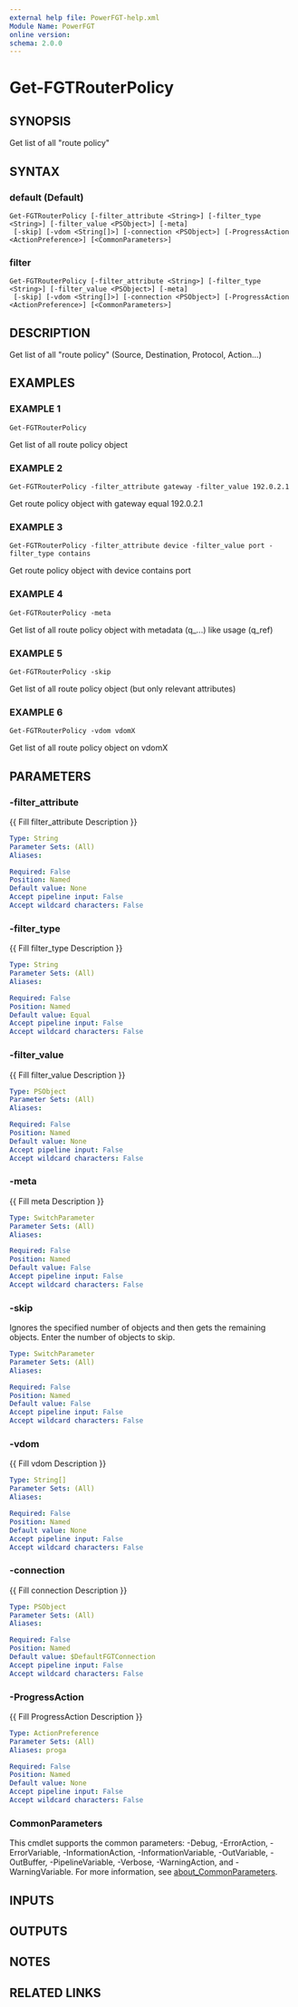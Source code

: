 ```yaml
---
external help file: PowerFGT-help.xml
Module Name: PowerFGT
online version:
schema: 2.0.0
---
```


# Get-FGTRouterPolicy

## SYNOPSIS
Get list of all "route policy"

## SYNTAX

### default (Default)
```
Get-FGTRouterPolicy [-filter_attribute <String>] [-filter_type <String>] [-filter_value <PSObject>] [-meta]
 [-skip] [-vdom <String[]>] [-connection <PSObject>] [-ProgressAction <ActionPreference>] [<CommonParameters>]
```

### filter
```
Get-FGTRouterPolicy [-filter_attribute <String>] [-filter_type <String>] [-filter_value <PSObject>] [-meta]
 [-skip] [-vdom <String[]>] [-connection <PSObject>] [-ProgressAction <ActionPreference>] [<CommonParameters>]
```

## DESCRIPTION
Get list of all "route policy" (Source, Destination, Protocol, Action...)

## EXAMPLES

### EXAMPLE 1
```
Get-FGTRouterPolicy
```

Get list of all route policy object

### EXAMPLE 2
```
Get-FGTRouterPolicy -filter_attribute gateway -filter_value 192.0.2.1
```

Get route policy object with gateway equal 192.0.2.1

### EXAMPLE 3
```
Get-FGTRouterPolicy -filter_attribute device -filter_value port -filter_type contains
```

Get route policy object with device contains port

### EXAMPLE 4
```
Get-FGTRouterPolicy -meta
```

Get list of all route policy object with metadata (q_...) like usage (q_ref)

### EXAMPLE 5
```
Get-FGTRouterPolicy -skip
```

Get list of all route policy object (but only relevant attributes)

### EXAMPLE 6
```
Get-FGTRouterPolicy -vdom vdomX
```

Get list of all route policy object on vdomX

## PARAMETERS

### -filter_attribute
{{ Fill filter_attribute Description }}

```yaml
Type: String
Parameter Sets: (All)
Aliases:

Required: False
Position: Named
Default value: None
Accept pipeline input: False
Accept wildcard characters: False
```

### -filter_type
{{ Fill filter_type Description }}

```yaml
Type: String
Parameter Sets: (All)
Aliases:

Required: False
Position: Named
Default value: Equal
Accept pipeline input: False
Accept wildcard characters: False
```

### -filter_value
{{ Fill filter_value Description }}

```yaml
Type: PSObject
Parameter Sets: (All)
Aliases:

Required: False
Position: Named
Default value: None
Accept pipeline input: False
Accept wildcard characters: False
```

### -meta
{{ Fill meta Description }}

```yaml
Type: SwitchParameter
Parameter Sets: (All)
Aliases:

Required: False
Position: Named
Default value: False
Accept pipeline input: False
Accept wildcard characters: False
```

### -skip
Ignores the specified number of objects and then gets the remaining objects.
Enter the number of objects to skip.

```yaml
Type: SwitchParameter
Parameter Sets: (All)
Aliases:

Required: False
Position: Named
Default value: False
Accept pipeline input: False
Accept wildcard characters: False
```

### -vdom
{{ Fill vdom Description }}

```yaml
Type: String[]
Parameter Sets: (All)
Aliases:

Required: False
Position: Named
Default value: None
Accept pipeline input: False
Accept wildcard characters: False
```

### -connection
{{ Fill connection Description }}

```yaml
Type: PSObject
Parameter Sets: (All)
Aliases:

Required: False
Position: Named
Default value: $DefaultFGTConnection
Accept pipeline input: False
Accept wildcard characters: False
```

### -ProgressAction
{{ Fill ProgressAction Description }}

```yaml
Type: ActionPreference
Parameter Sets: (All)
Aliases: proga

Required: False
Position: Named
Default value: None
Accept pipeline input: False
Accept wildcard characters: False
```

### CommonParameters
This cmdlet supports the common parameters: -Debug, -ErrorAction, -ErrorVariable, -InformationAction, -InformationVariable, -OutVariable, -OutBuffer, -PipelineVariable, -Verbose, -WarningAction, and -WarningVariable. For more information, see [about_CommonParameters](http://go.microsoft.com/fwlink/?LinkID=113216).

## INPUTS

## OUTPUTS

## NOTES

## RELATED LINKS
